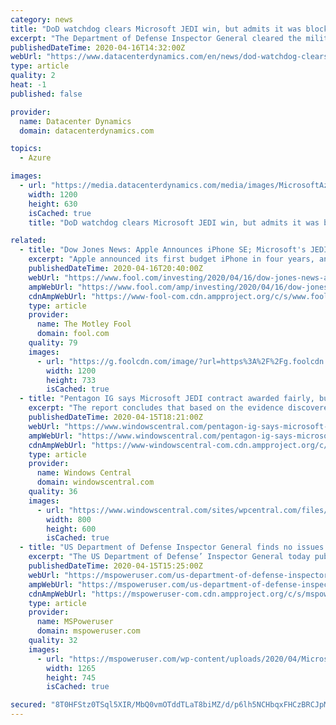 ```yaml
---
category: news
title: "DoD watchdog clears Microsoft JEDI win, but admits it was blocked from investigating Trump interference claims"
excerpt: "The Department of Defense Inspector General cleared the military's decision to award a contentious major cloud contract to Microsoft. Competitor Amazon claimed that the JEDI contract, worth as much as $10bn over a decade, was unfairly awarded to Microsoft, due to interference by the President of the United States. The company alleges that Trump ..."
publishedDateTime: 2020-04-16T14:32:00Z
webUrl: "https://www.datacenterdynamics.com/en/news/dod-watchdog-clears-microsoft-jedi-win-admits-it-was-blocked-investigating-trump-interference-claims/"
type: article
quality: 2
heat: -1
published: false

provider:
  name: Datacenter Dynamics
  domain: datacenterdynamics.com

topics:
  - Azure

images:
  - url: "https://media.datacenterdynamics.com/media/images/MicrosoftAzureClippySoldier.2e16d0ba.fill-1200x630.jpg"
    width: 1200
    height: 630
    isCached: true
    title: "DoD watchdog clears Microsoft JEDI win, but admits it was blocked from investigating Trump interference claims"

related:
  - title: "Dow Jones News: Apple Announces iPhone SE; Microsoft's JEDI Win Safe for Now"
    excerpt: "Apple announced its first budget iPhone in four years, and a report from the Department of Defense's watchdog found no evidence that Microsoft's Joint Enterprise Defense Infrastructure (JEDI) cloud win was suspect. It's been four years since Apple announced the original iPhone SE, a budget model with a small form factor. Since the original SE ..."
    publishedDateTime: 2020-04-16T20:40:00Z
    webUrl: "https://www.fool.com/investing/2020/04/16/dow-jones-news-apple-announces-iphone-se-microsoft.aspx"
    ampWebUrl: "https://www.fool.com/amp/investing/2020/04/16/dow-jones-news-apple-announces-iphone-se-microsoft.aspx"
    cdnAmpWebUrl: "https://www-fool-com.cdn.ampproject.org/c/s/www.fool.com/amp/investing/2020/04/16/dow-jones-news-apple-announces-iphone-se-microsoft.aspx"
    type: article
    provider:
      name: The Motley Fool
      domain: fool.com
    quality: 79
    images:
      - url: "https://g.foolcdn.com/image/?url=https%3A%2F%2Fg.foolcdn.com%2Feditorial%2Fimages%2F568272%2Fapple_new-iphone-se-black-camera-and-touch-id_04152020.jpg&w=1200&op=resize"
        width: 1200
        height: 733
        isCached: true
  - title: "Pentagon IG says Microsoft JEDI contract awarded fairly, but review not definitive"
    excerpt: "The report concludes that based on the evidence discovered that the Department of Defense (DoD) personnel who awarded the JEDI cloud contract to Microsoft \"were not pressured about their decision on the award of the contract by any DoD leaders more senior to them, who may have communicated with the White House.\" The report from today is the ..."
    publishedDateTime: 2020-04-15T18:21:00Z
    webUrl: "https://www.windowscentral.com/pentagon-ig-says-microsoft-jedi-contract-awarded-fairly-review-not-definitive"
    ampWebUrl: "https://www.windowscentral.com/pentagon-ig-says-microsoft-jedi-contract-awarded-fairly-review-not-definitive?amp"
    cdnAmpWebUrl: "https://www-windowscentral-com.cdn.ampproject.org/c/s/www.windowscentral.com/pentagon-ig-says-microsoft-jedi-contract-awarded-fairly-review-not-definitive?amp"
    type: article
    provider:
      name: Windows Central
      domain: windowscentral.com
    quality: 36
    images:
      - url: "https://www.windowscentral.com/sites/wpcentral.com/files/styles/large/public/field/image/2015/09/microsoft-logo-3.jpg?itok=HZnHZqpR"
        width: 800
        height: 600
        isCached: true
  - title: "US Department of Defense Inspector General finds no issues in Microsoft JEDI cloud contract"
    excerpt: "The US Department of Defense’ Inspector General today published the full report on Microsoft’s JEDI cloud contract. Inspector General found that DoD’s decision to award the contract to Microsoft was consistent with applicable law and acquistion standards. OIG also clearly mentioned that they have evidence that the DoD personnel who ..."
    publishedDateTime: 2020-04-15T15:25:00Z
    webUrl: "https://mspoweruser.com/us-department-of-defense-inspector-general-finds-no-issues-in-microsoft-jedi-cloud-contract/"
    ampWebUrl: "https://mspoweruser.com/us-department-of-defense-inspector-general-finds-no-issues-in-microsoft-jedi-cloud-contract/amp/"
    cdnAmpWebUrl: "https://mspoweruser-com.cdn.ampproject.org/c/s/mspoweruser.com/us-department-of-defense-inspector-general-finds-no-issues-in-microsoft-jedi-cloud-contract/amp/"
    type: article
    provider:
      name: MSPoweruser
      domain: mspoweruser.com
    quality: 32
    images:
      - url: "https://mspoweruser.com/wp-content/uploads/2020/04/Microsoft-JEDI-DoD.jpg"
        width: 1265
        height: 745
        isCached: true

secured: "8T0HFStz0TSql5XIR/MbQ0vmOTddTLaT8biMZ/d/p6lh5NCHbqxFHCzBRCJpMMNicjRuVNQZd9txVtLlJ3mb1V9rJr802toPVRBmRMolxND452j4CoOxxCEHNUdBfRmVKF7aTImAMRLp9zNSsaH8Ec3r1qtQYUorfj96EMHugY7KqMPXx9FNWLQ7zASs92k56oOY/uHKcprzK2Rr1AC/VnNfZtDqE7GtCXN8PYrh2vSTmUhIMOiDhXfq5wy/iXKexf9fOSABPkir7NdjnV0pRNcq9HOSdlEAOew00dtAkujHpv0TSdwWvQEVQYnKDVwBnDneGqqnAlxsGMMOPHjCYWUpmIwjtyNkhaPlbXpc5XU+Ibv9iA5naRFM90sHW964H7t94D+j/NkHZohQRc8MVva/+uZA0Xti8qPvw8WP6oJrKcLmW4Wr+P2epYsBkxvgveBQL56THIAkvb4eLQASIJM6VmfOkRPPcF8gzPXJsSw=;fbOe1tprpLsKwa6XHDumwg=="
---
```


